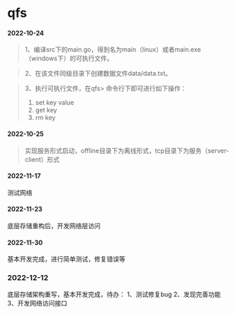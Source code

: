 # qfs
#### 2022-10-24
> 1、编译src下的main.go，得到名为main（linux）或者main.exe（windows下）的可执行文件。

> 2、在该文件同级目录下创建数据文件data/data.txt。

> 3、执行可执行文件，在qfs> 命令行下即可进行如下操作：
> 1) set key value
> 2) get key
> 3) rm key

#### 2022-10-25
> 实现服务形式启动，offline目录下为离线形式，tcp目录下为服务（server-client）形式

#### 2022-11-17
测试网络

#### 2022-11-23
底层存储重构后，开发网络层访问

#### 2022-11-30
基本开发完成，进行简单测试，修复错误等

### 2022-12-12
底层存储架构重写，基本开发完成，待办：
1、测试修复bug
2、发现完善功能
3、开发网络访问接口




